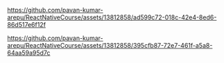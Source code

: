 

https://github.com/pavan-kumar-arepu/ReactNativeCourse/assets/13812858/ad599c72-018c-42e4-8ed6-86d517e6f12f





https://github.com/pavan-kumar-arepu/ReactNativeCourse/assets/13812858/395cfb87-72e7-461f-a5a8-64aa59a95d7c

